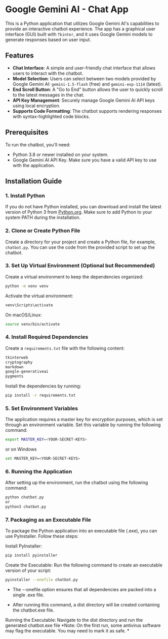 # Google Gemini AI - Chat App

This is a Python application that utilizes Google Gemini AI's capabilities to provide an interactive chatbot experience. The app has a graphical user interface (GUI) built with `Tkinter`, and it uses Google Gemini models to generate responses based on user input.

## Features

- **Chat Interface**: A simple and user-friendly chat interface that allows users to interact with the chatbot.
- **Model Selection**: Users can select between two models provided by Google Gemini AI: `gemini-1.5-flash` (free) and `gemini-exp-1114` (latest).
- **End Scroll Button**: A "Go to End" button allows the user to quickly scroll to the latest messages in the chat.
- **API Key Management**: Securely manage Google Gemini AI API keys using local encryption.
- **Supports Code Formatting**: The chatbot supports rendering responses with syntax-highlighted code blocks.

## Prerequisites

To run the chatbot, you'll need:

- Python 3.8 or newer installed on your system.
- Google Gemini AI API Key. Make sure you have a valid API key to use with the application.

## Installation Guide

### 1. Install Python

If you do not have Python installed, you can download and install the latest version of Python 3 from [Python.org](https://www.python.org/downloads/). Make sure to add Python to your system PATH during the installation.

### 2. Clone or Create Python File

Create a directory for your project and create a Python file, for example, `chatbot.py`. You can use the code from the provided script to set up the chatbot.

### 3. Set Up Virtual Environment (Optional but Recommended)

Create a virtual environment to keep the dependencies organized:

```bash
python -m venv venv
```

Activate the virtual environment:

```bash
venv\Scripts\activate
```

On macOS/Linux:

```bash
source venv/bin/activate
```

### 4. Install Required Dependencies

Create a ```requirements.txt``` file with the following content:

```bash
tkinterweb
cryptography
markdown
google-generativeai
pygments
```

Install the dependencies by running:

```bash
pip install -r requirements.txt
```

### 5. Set Environment Variables
The application requires a master key for encryption purposes, which is set through an environment variable. Set this variable by running the following command:

```bash
export MASTER_KEY=<YOUR-SECRET-KEYS>
```
or on Windows

```bash
set MASTER_KEY=<YOUR-SECRET-KEYS>
```

### 6. Running the Application

After setting up the environment, run the chatbot using the following command:

```bash
python chatbot.py
or 
python3 chatbot.py
```

### 7. Packaging as an Executable File

To package the Python application into an executable file (.exe), you can use PyInstaller. Follow these steps:

Install PyInstaller:
```bash
pip install pyinstaller
```

Create the Executable:
Run the following command to create an executable version of your script:

```bash
pyinstaller --onefile chatbot.py
```
  - The --onefile option ensures that all dependencies are packed into a single .exe file.

  - After running this command, a dist directory will be created containing the chatbot.exe file.
  
Running the Executable:
Navigate to the dist directory and run the generated chatbot.exe file
*Note: On the first run, some antivirus software may flag the executable. You may need to mark it as safe. *